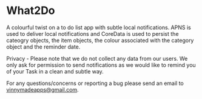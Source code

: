 # What2Do
A colourful twist on a to do list app with subtle local notifications. APNS is used to deliver local notifications and CoreData is used to persist the cateogry objects, the item objects, the colour associated with the category object and the reminder date.

Privacy - Please note that we do not collect any data from our users. We only ask for permission to send notifications as we would like to remind you of your Task in a clean and subtle way.

For any questions/concerns or reporting a bug please send an email to vinnymadeapps@gmail.com.
